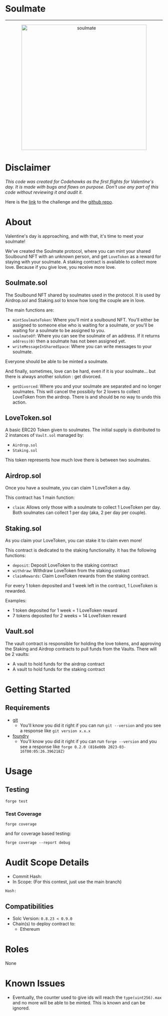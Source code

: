 # Soulmate

---

<p align="center">
<img src="https://res.cloudinary.com/droqoz7lg/image/upload/q_90/dpr_2.0/c_fill,g_auto,h_320,w_320/f_auto/v1/company/jlaqqfofafa01emq3nh8?_a=BATAUVAA0" width="400" alt="soulmate">
<br/>

# Disclaimer

_This code was created for Codehawks as the first flights for Valentine's day. It is made with bugs and flaws on purpose._
_Don't use any part of this code without reviewing it and audit it._

Here is the [link](https://www.codehawks.com/contests/clsathvgg0005yhmxmoe455mm) to the challenge and the [github repo](https://github.com/Cyfrin/2024-02-soulmate).

# About

Valentine's day is approaching, and with that, it's time to meet your soulmate!

We've created the Soulmate protocol, where you can mint your shared Soulbound NFT with an unknown person, and get `LoveToken` as a reward for staying with your soulmate.
A staking contract is available to collect more love. Because if you give love, you receive more love.

## Soulmate.sol

The Soulbound NFT shared by soulmates used in the protocol.
It is used by Airdrop.sol and Staking.sol to know how long the couple are in love.

The main functions are:

- `mintSoulmateToken`: Where you'll mint a soulbound NFT. You'll either be assigned to someone else who is waiting for a soulmate, or you'll be waiting for a soulmate to be assigned to you.
- `soulmateOf`: Where you can see the soulmate of an address. If it returns `address(0)` then a soulmate has not been assigned yet.
- `writeMessageInSharedSpace`: Where you can write messages to your soulmate.

Everyone should be able to be minted a soulmate.

And finally, sometimes, love can be hard, even if it is your soulmate... but there is always another solution : get divorced.

- `getDivorced`: Where you and your soulmate are separated and no longer soulmates. This will cancel the possibily for 2 lovers to collect LoveToken from the airdrop. There is and should be no way to undo this action.

## LoveToken.sol

A basic ERC20 Token given to soulmates. The initial supply is distributed to 2 instances of `Vault.sol` managed by:

- `Airdrop.sol`
- `Staking.sol`

This token represents how much love there is between two soulmates.

## Airdrop.sol

Once you have a soulmate, you can claim 1 LoveToken a day.

This contract has 1 main function:

- `claim`: Allows only those with a soulmate to collect 1 LoveToken per day. Both soulmates can collect 1 per day (aka, 2 per day per couple).

## Staking.sol

As you claim your LoveToken, you can stake it to claim even more!

This contract is dedicated to the staking functionality.
It has the following functions:

- `deposit`: Deposit LoveToken to the staking contract
- `withdraw`: Withdraw LoveToken from the staking contract
- `claimRewards`: Claim LoveToken rewards from the staking contract.

For every 1 token deposited and 1 week left in the contract, 1 LoveToken is rewarded.

Examples:

- 1 token deposited for 1 week = 1 LoveToken reward
- 7 tokens deposited for 2 weeks = 14 LoveToken reward

## Vault.sol

The vault contract is responsible for holding the love tokens, and approving the Staking and Airdrop contracts to pull funds from the Vaults. There will be 2 vaults:

- A vault to hold funds for the airdrop contract
- A vault to hold funds for the staking contract

# Getting Started

## Requirements

- [git](https://git-scm.com/book/en/v2/Getting-Started-Installing-Git)
  - You'll know you did it right if you can run `git --version` and you see a response like `git version x.x.x`
- [foundry](https://getfoundry.sh/)
  - You'll know you did it right if you can run `forge --version` and you see a response like `forge 0.2.0 (816e00b 2023-03-16T00:05:26.396218Z)`

# Usage

## Testing

```
forge test
```

### Test Coverage

```
forge coverage
```

and for coverage based testing:

```
forge coverage --report debug
```

# Audit Scope Details

- Commit Hash:
- In Scope:
  (For this contest, just use the main branch)

```
Hash:
```

## Compatibilities

- Solc Version: `0.8.23 < 0.9.0`
- Chain(s) to deploy contract to:
  - Ethereum

# Roles

None

# Known Issues

- Eventually, the counter used to give ids will reach the `type(uint256).max` and no more will be able to be minted. This is known and can be ignored.
